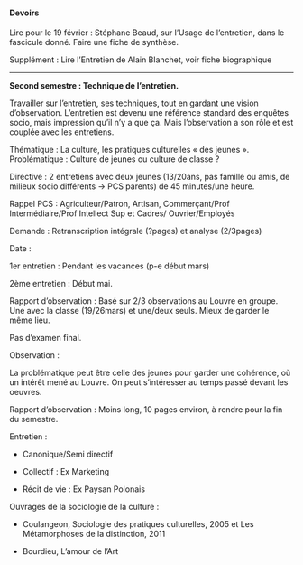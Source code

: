 #### Devoirs

Lire pour le 19 février : Stéphane Beaud, sur l’Usage de l’entretien, dans le fascicule donné. Faire une fiche de synthèse.

Supplément : Lire l’Entretien de Alain Blanchet, voir fiche biographique

----

**Second semestre : Technique de l’entretien.**

Travailler sur l’entretien, ses techniques, tout en gardant une vision d’observation. L’entretien est devenu une référence standard des enquêtes socio, mais impression qu’il n’y a que ça. Mais l’observation a son rôle et est couplée avec les entretiens.

Thématique : La culture, les pratiques culturelles « des jeunes ». Problématique : Culture de jeunes ou culture de classe ?

Directive : 2 entretiens avec deux jeunes \(13/20ans, pas famille ou amis, de milieux socio différents -&gt; PCS parents\) de 45 minutes/une heure.

Rappel PCS : Agriculteur/Patron, Artisan, Commerçant/Prof Intermédiaire/Prof Intellect Sup et Cadres/ Ouvrier/Employés

Demande : Retranscription intégrale \(?pages\) et analyse \(2/3pages\)

Date :

1er entretien : Pendant les vacances \(p-e début mars\)

2ème entretien : Début mai.

Rapport d’observation : Basé sur 2/3 observations au Louvre en groupe. Une avec la classe \(19/26mars\) et une/deux seuls. Mieux de garder le même lieu.

Pas d’examen final.

Observation :

La problématique peut être celle des jeunes pour garder une cohérence, où un intérêt mené au Louvre. On peut s’intéresser au temps passé devant les oeuvres.

Rapport d’observation : Moins long, 10 pages environ, à rendre pour la fin du semestre.

Entretien :

- Canonique/Semi directif

- Collectif : Ex Marketing

- Récit de vie : Ex Paysan Polonais

Ouvrages de la sociologie de la culture :

- Coulangeon, Sociologie des pratiques culturelles, 2005 et Les Métamorphoses de la distinction, 2011

- Bourdieu, L’amour de l’Art

 

